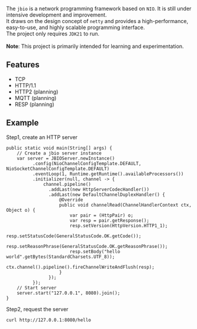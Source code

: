 The `jbio` is a network programming framework based on `NIO`. It is still under intensive development and improvement.<br>
It draws on the design concept of `netty` and provides a high-performance, easy-to-use, and highly scalable programming interface.<br>
The project only requires `JDK21` to run.
<br><br>
**Note**: This project is primarily intended for learning and experimentation.

## Features
- TCP
- HTTP/1.1
- HTTP2 (planning)
- MQTT (planning)
- RESP (planning)

## Example
Step1, create an HTTP server
```
public static void main(String[] args) {
    // Create a jbio server instance
    var server = JBIOServer.newInstance()
          .config(NioChannelConfigTemplate.DEFAULT, NioSocketChannelConfigTemplate.DEFAULT)
          .eventLoop(1, Runtime.getRuntime().availableProcessors())
          .initializer(null, channel -> {
              channel.pipeline()
                .addLast(new HttpServerCodecHandler())
                .addLast(new DefaultChannelDuplexHandler() {
                    @Override
                    public void channelRead(ChannelHandlerContext ctx, Object o) {
                        var pair = (HttpPair) o;
                        var resp = pair.getResponse();
                        resp.setVersion(HttpVersion.HTTP1_1);
                        resp.setStatusCode(GeneralStatusCode.OK.getCode());
                        resp.setReasonPhrase(GeneralStatusCode.OK.getReasonPhrase());
                        resp.setBody("hello world".getBytes(StandardCharsets.UTF_8));
                        ctx.channel().pipeline().fireChannelWriteAndFlush(resp);
                    }
                });
          });
    // Start server
    server.start("127.0.0.1", 8080).join();
}
```
Step2, request the server
```
curl http://127.0.0.1:8080/hello
```






